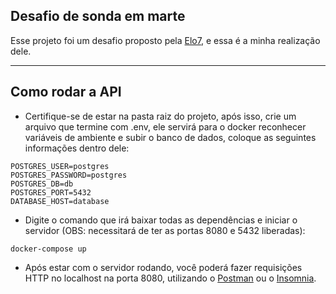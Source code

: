 ## Desafio de sonda em marte 

Esse projeto foi um desafio proposto pela <a href="https://gist.github.com/elo7-developer/f0b91a7a98e5e65288b875ac6d376875">Elo7</a>, e essa é a minha realização dele.

---

## Como rodar a API

- Certifique-se de estar na pasta raiz do projeto, após isso, crie um arquivo que termine com .env, ele servirá para o docker reconhecer variáveis de ambiente e subir o banco de dados, coloque as seguintes informações dentro dele:

```
POSTGRES_USER=postgres
POSTGRES_PASSWORD=postgres
POSTGRES_DB=db
POSTGRES_PORT=5432
DATABASE_HOST=database
```

- Digite o comando que irá baixar todas as dependências e iniciar o servidor (OBS: necessitará de ter as portas 8080 e 5432 liberadas):

```
docker-compose up
```

- Após estar com o servidor rodando, você poderá fazer requisições HTTP no localhost na porta 8080, utilizando o <a href="https://www.postman.com/">Postman</a> ou o <a href="https://insomnia.rest/download">Insomnia</a>.